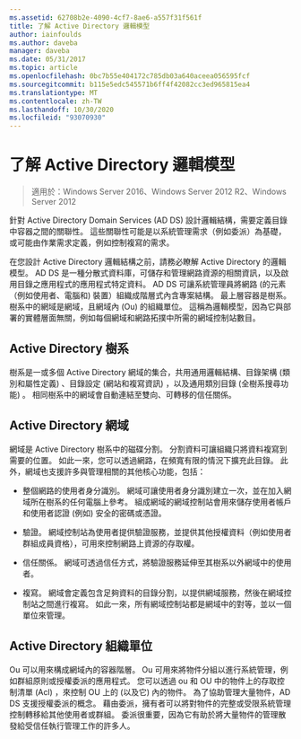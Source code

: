 ```yaml
---
ms.assetid: 62708b2e-4090-4cf7-8ae6-a557f31f561f
title: 了解 Active Directory 邏輯模型
author: iainfoulds
ms.author: daveba
manager: daveba
ms.date: 05/31/2017
ms.topic: article
ms.openlocfilehash: 0bc7b55e404172c785db03a640aceea056595fcf
ms.sourcegitcommit: b115e5edc545571b6ff4f42082cc3ed965815ea4
ms.translationtype: MT
ms.contentlocale: zh-TW
ms.lasthandoff: 10/30/2020
ms.locfileid: "93070930"
---
```

# <a name="understanding-the-active-directory-logical-model"></a>了解 Active Directory 邏輯模型

>適用於：Windows Server 2016、Windows Server 2012 R2、Windows Server 2012

針對 Active Directory Domain Services (AD DS) 設計邏輯結構，需要定義目錄中容器之間的關聯性。 這些關聯性可能是以系統管理需求（例如委派）為基礎，或可能由作業需求定義，例如控制複寫的需求。

在您設計 Active Directory 邏輯結構之前，請務必瞭解 Active Directory 的邏輯模型。 AD DS 是一種分散式資料庫，可儲存和管理網路資源的相關資訊，以及啟用目錄之應用程式的應用程式特定資料。 AD DS 可讓系統管理員將網路 (的元素（例如使用者、電腦和) 裝置）組織成階層式內含專案結構。 最上層容器是樹系。 樹系中的網域是網域，且網域內 (Ou) 的組織單位。 這稱為邏輯模型，因為它與部署的實體層面無關，例如每個網域和網路拓撲中所需的網域控制站數目。

## <a name="active-directory-forest"></a>Active Directory 樹系
樹系是一或多個 Active Directory 網域的集合，共用通用邏輯結構、目錄架構 (類別和屬性定義) 、目錄設定 (網站和複寫資訊) ，以及通用類別目錄 (全樹系搜尋功能) 。 相同樹系中的網域會自動連結至雙向、可轉移的信任關係。

## <a name="active-directory-domain"></a>Active Directory 網域
網域是 Active Directory 樹系中的磁碟分割。 分割資料可讓組織只將資料複寫到需要的位置。 如此一來，您可以透過網路，在頻寬有限的情況下擴充此目錄。 此外，網域也支援許多與管理相關的其他核心功能，包括：

-   整個網路的使用者身分識別。 網域可讓使用者身分識別建立一次，並在加入網域所在樹系的任何電腦上參考。 組成網域的網域控制站會用來儲存使用者帳戶和使用者認證 (例如) 安全的密碼或憑證。

-   驗證。 網域控制站為使用者提供驗證服務，並提供其他授權資料（例如使用者群組成員資格），可用來控制網路上資源的存取權。

-   信任關係。 網域可透過信任方式，將驗證服務延伸至其樹系以外網域中的使用者。

-   複寫。 網域會定義包含足夠資料的目錄分割，以提供網域服務，然後在網域控制站之間進行複寫。 如此一來，所有網域控制站都是網域中的對等，並以一個單位來管理。

## <a name="active-directory-organizational-units"></a>Active Directory 組織單位
Ou 可以用來構成網域內的容器階層。 Ou 可用來將物件分組以進行系統管理，例如群組原則或授權委派的應用程式。 您可以透過 ou 和 OU 中的物件上的存取控制清單 (Acl) ，來控制 OU 上的 (以及它) 內的物件。 為了協助管理大量物件，AD DS 支援授權委派的概念。 藉由委派，擁有者可以將對物件的完整或受限系統管理控制轉移給其他使用者或群組。 委派很重要，因為它有助於將大量物件的管理散發給受信任執行管理工作的許多人。



